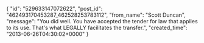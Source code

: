  {
   "id": "529633147072622",
   "post_id": "462493170453287_462528253783112",
   "from_name": "Scott Duncan",
   "message": "You did well. You have accepted the tender for law that applies to its use. That's what LEGALLY facilitates the transfer.",
   "created_time": "2013-06-26T04:30:02+0000"
 }
